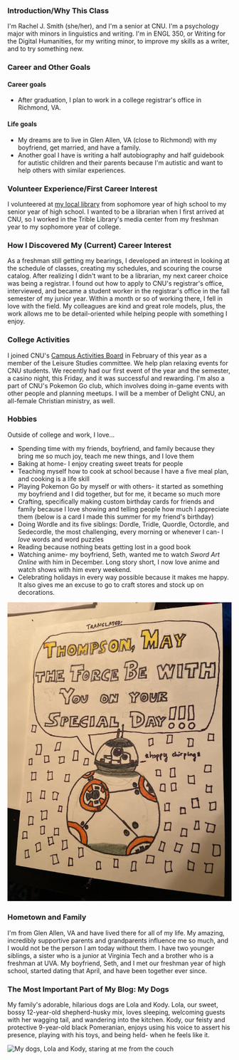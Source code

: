 ### Introduction/Why This Class  
I'm Rachel J. Smith (she/her), and I'm a senior at CNU. I'm a psychology major with minors in linguistics and writing. I'm in ENGL 350, or Writing for the Digital Humanities, for my writing minor, to improve my skills as a writer, and to try something new.  

### Career and Other Goals
#### Career goals
* After graduation, I plan to work in a college registrar's office in Richmond, VA.  

#### Life goals
* My dreams are to live in Glen Allen, VA (close to Richmond) with my boyfriend, get married, and have a family.    
* Another goal I have is writing a half autobiography and half guidebook for autistic children and their parents because I'm autistic and want to help others with similar experiences.

### Volunteer Experience/First Career Interest
I volunteered at [my local library](https://henricolibrary.org/twin-hickory) from sophomore year of high school to my senior year of high school. I wanted to be a librarian when I first arrived at CNU, so I worked in the Trible Library's media center from my freshman year to my sophomore year of college.   

### How I Discovered My (Current) Career Interest  
As a freshman still getting my bearings, I developed an interest in looking at the schedule of classes, creating my schedules, and scouring the course catalog. After realizing I didn't want to be a librarian, my next career choice was being a registrar. I found out how to apply to CNU's registrar's office, interviewed, and became a student worker in the registrar's office in the fall semester of my junior year. Within a month or so of working there, I fell in love with the field. My colleagues are kind and great role models, plus, the work allows me to be detail-oriented while helping people with something I enjoy.  

### College Activities  
I joined CNU's [Campus Activities Board](https://www.instagram.com/cnucab/) in February of this year as a member of the Leisure Studies committee. We help plan relaxing events for CNU students. We recently had our first event of the year and the semester, a casino night, this Friday, and it was successful and rewarding. I'm also a part of CNU's Pokemon Go club, which involves doing in-game events with other people and planning meetups. I will be a member of Delight CNU, an all-female Christian ministry, as well.  

### Hobbies
Outside of college and work, I love...  
* Spending time with my friends, boyfriend, and family because they bring me so much joy, teach me new things, and I love them
* Baking at home- I enjoy creating sweet treats for people
* Teaching myself how to cook at school because I have a five meal plan, and cooking is a life skill
* Playing Pokemon Go by myself or with others- it started as something my boyfriend and I did together, but for me, it became so much more
* Crafting, specifically making custom birthday cards for friends and family because I love showing and telling people how much I appreciate them (below is a card I made this summer for my friend's birthday)
* Doing Wordle and its five siblings: Dordle, Tridle, Quordle, Octordle, and Sedecordle, the most challenging, every morning or whenever I can- I _love_ words and word puzzles
* Reading because nothing beats getting lost in a good book
* Watching anime- my boyfriend, Seth, wanted me to watch _Sword Art Online_ with him in December. Long story short, I now love anime and watch shows with him every weekend.
* Celebrating holidays in every way possible because it makes me happy. It also gives me an excuse to go to craft stores and stock up on decorations. 

![My custom Star Wars card for my friend Thompson's birthday](https://raw.githubusercontent.com/RachelJess124/RachelJess124/main/images/card.jpg)  

### Hometown and Family  
I'm from Glen Allen, VA and have lived there for all of my life. My amazing, incredibly supportive parents and grandparents influence me so much, and I would not be the person I am today without them. I have two younger siblings, a sister who is a junior at Virginia Tech and a brother who is a freshman at UVA. My boyfriend, Seth, and I met our freshman year of high school, started dating that April, and have been together ever since.   

### The Most Important Part of My Blog: My Dogs  
My family's adorable, hilarious dogs are Lola and Kody. Lola, our sweet, bossy 12-year-old shepherd-husky mix, loves sleeping, welcoming guests with her wagging tail, and wandering into the kitchen. Kody, our feisty and protective 9-year-old black Pomeranian, enjoys using his voice to assert his presence, playing with his toys, and being held- when he feels like it.

![My dogs, Lola and Kody, staring at me from the couch](https://user-images.githubusercontent.com/112146112/187336857-bbbb095b-ab01-4f98-989c-0958225dee01.jpg)
